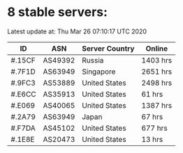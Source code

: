 # 8 stable servers:

Latest update at: Thu Mar 26 07:10:17 UTC 2020

| ID | ASN | Server Country | Online |
| -- | --- | -------------- | ------ |
| #.15CF | AS49392 | Russia | 1403 hrs |
| #.7F1D | AS63949 | Singapore | 2651 hrs |
| #.9FC3 | AS53889 | United States | 2498 hrs |
| #.E6CC | AS35913 | United States | 61 hrs |
| #.E069 | AS40065 | United States | 1387 hrs |
| #.2A79 | AS63949 | Japan | 67 hrs |
| #.F7DA | AS45102 | United States | 677 hrs |
| #.1E8E | AS20473 | United States | 13 hrs |

